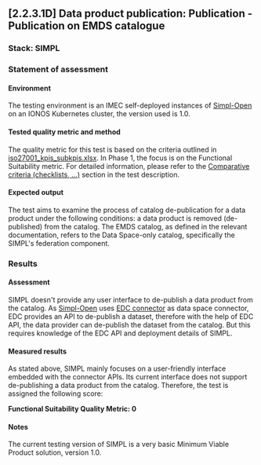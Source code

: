 ## [2.2.3.1D] Data product publication: Publication - Publication on EMDS catalogue
### Stack: SIMPL

### Statement of assessment
#### Environment
The testing environment is an IMEC self-deployed instances of [Simpl-Open](https://code.europa.eu/simpl/simpl-open) on an IONOS Kubernetes cluster, the version used is 1.0.

#### Tested quality metric and method
The quality metric for this test is based on the criteria outlined in [iso27001_kpis_subkpis.xlsx](../../../../../design_decisions/background_info/iso27001_kpis_subkpis.xlsx). In Phase 1, the focus is on the Functional Suitability metric. For detailed information, please refer to the [Comparative criteria (checklists, ...)](./test.md#comparative-criteria-checklists-) section in the test description.

#### Expected output
The test aims to examine the process of catalog de-publication for a data product under the following conditions: a data product is removed (de-published) from the catalog. The EMDS catalog, as defined in the relevant documentation, refers to the Data Space-only catalog, specifically the SIMPL's federation component.

### Results
#### Assessment
SIMPL doesn't provide any user interface to de-publish a data product from the catalog.
As [Simpl-Open](https://code.europa.eu/simpl/simpl-open) uses [EDC connector](https://code.europa.eu/simpl/simpl-open/development/gaia-x-edc/simpl-edc) as data space connector, EDC provides an API to de-publish a dataset, therefore with the help of EDC API, the data provider can de-publish the dataset from the catalog.
But this requires knowledge of the EDC API and deployment details of SIMPL.

#### Measured results
As stated above, SIMPL mainly focuses on a user-friendly interface embedded with the connector APIs. Its current interface does not support de-publishing a data product from the catalog. Therefore, the test is assigned the following score:

**Functional Suitability Quality Metric: 0**

#### Notes
The current testing version of SIMPL is a very basic Minimum Viable Product solution, version 1.0.